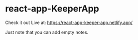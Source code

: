 # react-app-KeeperApp
Check it out Live at: https://react-app-keeper-app.netlify.app/

Just note that you can add empty notes. 

